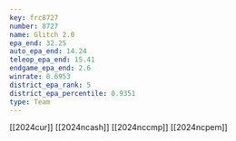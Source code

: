```yaml
---
key: frc8727
number: 8727
name: Glitch 2.0
epa_end: 32.25
auto_epa_end: 14.24
teleop_epa_end: 15.41
endgame_epa_end: 2.6
winrate: 0.6953
district_epa_rank: 5
district_epa_percentile: 0.9351
type: Team
---
```

[[2024cur]]
[[2024ncash]]
[[2024nccmp]]
[[2024ncpem]]

